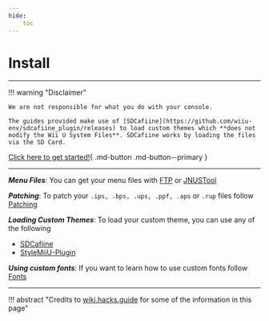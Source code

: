```yaml
---
hide:
    toc
---
```


# Install

--------------

!!! warning "Disclaimer"

    We are not responsible for what you do with your console.
    
    The guides provided make use of [SDCafiine](https://github.com/wiiu-env/sdcafiine_plugin/releases) to load custom themes which **does not modify the Wii U System Files**. SDCafiine works by loading the files via the SD Card.

[Click here to get started!](files.md){ .md-button .md-button--primary }

--------------

***Menu Files***: You can get your menu files with [FTP](files.md#ftp) or [JNUSTool](files.md#jnustool)

***Patching***: To patch your `.ips, .bps, .ups, .ppf, .aps` or `.rup` files follow [Patching](patching.md)

***Loading Custom Themes***: To load your custom theme, you can use any of the following

- [SDCafiine](loading.md#sdcafiine)
- [StyleMiiU-Plugin](loading.md#stylemiiu-plugin)

***Using custom fonts***: If you want to learn how to use custom fonts follow [Fonts](fonts.md)

--------------

!!! abstract "Credits to [wiki.hacks.guide](https://wiki.hacks.guide/wiki/Wii_U:Custom_themes) for some of the information in this page"